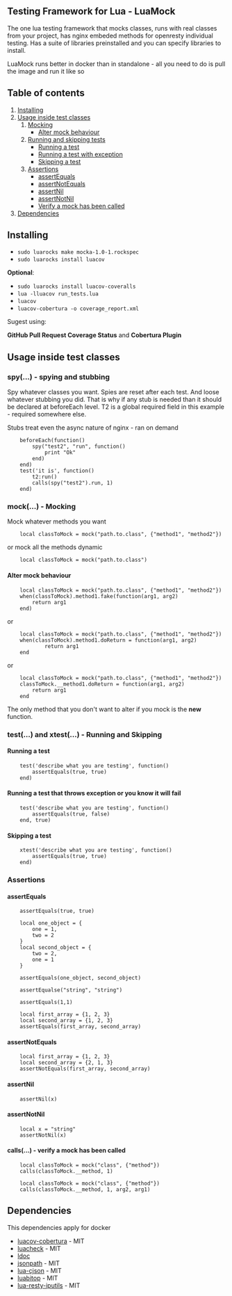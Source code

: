 Testing Framework for Lua - LuaMock
------

The one lua testing framework that mocks classes, runs with real classes from
your project, has nginx embeded methods for openresty individual testing. Has a suite
of libraries preinstalled and you can specify libraries to install.

LuaMock runs better in docker than in standalone - all you need to do is pull
the image and run it like so


Table of contents
----
1. [Installing](#installing)
2. [Usage inside test classes](#ussage-inside-test-classes)
    1. [Mocking](#mock---mocking)
        - [Alter mock behaviour](#alter-mock-behaviour)
    2. [Running and skipping tests](#test-and-xtest---running-and-skipping)
        - [Running a test](#running-a-test)
        - [Running a test with exception](#running-a-test-that-throws-exception-or-you-know-it-will-fail)
        - [Skipping a test](#skipping-a-test)
    3. [Assertions](#assertions)
        - [assertEquals](#assertequals)
        - [assertNotEquals](#assertnotequals)
        - [assertNil](#assertnil)
        - [assertNotNil](#assertnotnil)
        - [Verify a mock has been called](#calls---verify-a-mock-has-been-called)
3. [Dependencies](#dependencies)
        

## Installing
- `sudo luarocks make mocka-1.0-1.rockspec`
- `sudo luarocks install luacov`

__Optional__:
- `sudo luarocks install luacov-coveralls`
- `lua -lluacov run_tests.lua`
- `luacov`
- `luacov-cobertura -o coverage_report.xml`

Sugest using:
 
__GitHub Pull Request Coverage Status__ and __Cobertura Plugin__


## Usage inside test classes

### spy(...) - spying and stubbing

Spy whatever classes you want. Spies are reset after each test. And loose
whatever stubbing you did. That is why if any stub is needed than it should be
declared at beforeEach level. T2 is a global required field in this example - required
somewhere else.

Stubs treat even the async nature of nginx - ran on demand

```
    beforeEach(function()
        spy("test2", "run", function()
            print "Ok"
        end)
    end)
    test('it is', function()
        t2:run()
        calls(spy("test2").run, 1)
    end)
```

### mock(...) - Mocking

Mock whatever methods you want

``` 
    local classToMock = mock("path.to.class", {"method1", "method2"})
```

or mock all the methods dynamic

```
    local classToMock = mock("path.to.class")
```

#### Alter mock behaviour

``` 
    local classToMock = mock("path.to.class", {"method1", "method2"})
    when(classToMock).method1.fake(function(arg1, arg2)
        return arg1
    end)
```

or

```
    local classToMock = mock("path.to.class", {"method1", "method2"})
    when(classToMock).method1.doReturn = function(arg1, arg2)
            return arg1
    end
```

or

```
    local classToMock = mock("path.to.class", {"method1", "method2"})
    classToMock.__method1.doReturn = function(arg1, arg2)
        return arg1
    end
```

The only method that you don't want to alter if you mock is the __new__ function.

### test(...) and xtest(...) - Running and Skipping

#### Running a test
```
    test('describe what you are testing', function()
        assertEquals(true, true)
    end)
```


#### Running a test that throws exception or you know it will fail
```
    test('describe what you are testing', function()
        assertEquals(true, false)
    end, true)
```

#### Skipping a test
```
    xtest('describe what you are testing', function()
        assertEquals(true, true)
    end)
```

### Assertions

#### assertEquals 


```
    assertEquals(true, true)
```

```
    local one_object = {
        one = 1,
        two = 2
    }
    local second_object = {
        two = 2,
        one = 1
    }
    
    assertEquals(one_object, second_object)
```

```
    assertEqualse("string", "string")
```

```
    assertEquals(1,1)
```

```
    local first_array = {1, 2, 3}
    local second_array = {1, 2, 3}
    assertEquals(first_array, second_array)
```

#### assertNotEquals

```
    local first_array = {1, 2, 3}
    local second_array = {2, 1, 3}
    assertNotEquals(first_array, second_array)
```

#### assertNil

```
    assertNil(x)
```

#### assertNotNil

```
    local x = "string"
    assertNotNil(x)
```

#### calls(...) - verify a mock has been called

```
    local classToMock = mock("class", {"method"})
    calls(classToMock.__method, 1)
```

```
    local classToMock = mock("class", {"method"})
    calls(classToMock.__method, 1, arg2, arg1)
```

## Dependencies

This dependencies apply for docker

- [luacov-cobertura](https://github.com/britzl/luacov-cobertura) - MIT
- [luacheck](https://github.com/mpeterv/luacheck) - MIT
- [ldoc](https://stevedonovan.github.io/ldoc/)
- [jsonpath](https://github.com/mrpace2/lua-jsonpath) - MIT
- [lua-cjson](https://github.com/mpx/lua-cjson) - MIT
- [luabitop](http://bitop.luajit.org/index.html) - MIT
- [lua-resty-iputils](https://github.com/hamishforbes/lua-resty-iputils) - MIT
